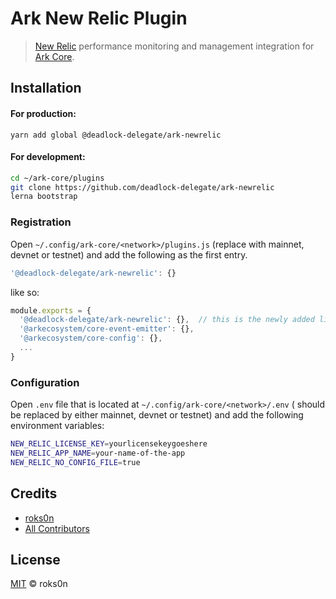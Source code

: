 # Ark New Relic Plugin

> [New Relic](https://newrelic.com) performance monitoring and management integration for [Ark Core](https://github.com/ArkEcosystem/core).

## Installation

#### For production:

`yarn add global @deadlock-delegate/ark-newrelic`

#### For development:


```bash
cd ~/ark-core/plugins
git clone https://github.com/deadlock-delegate/ark-newrelic
lerna bootstrap
```

### Registration

Open `~/.config/ark-core/<network>/plugins.js` (replace <network> with mainnet, devnet or testnet) and add the following as the first entry.

```js
'@deadlock-delegate/ark-newrelic': {}
```

like so:

```js
module.exports = {
  '@deadlock-delegate/ark-newrelic': {},  // this is the newly added line
  '@arkecosystem/core-event-emitter': {},
  '@arkecosystem/core-config': {},
  ...
}
```

### Configuration

Open `.env` file that is located at `~/.config/ark-core/<network>/.env` (<network> should be replaced by either mainnet, devnet or testnet) and add the following environment variables:

```bash
NEW_RELIC_LICENSE_KEY=yourlicensekeygoeshere
NEW_RELIC_APP_NAME=your-name-of-the-app
NEW_RELIC_NO_CONFIG_FILE=true
```

## Credits

- [roks0n](https://github.com/roks0n)
- [All Contributors](../../../../contributors)

## License

[MIT](LICENSE) © roks0n
